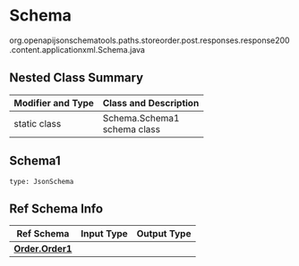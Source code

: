 # Schema
org.openapijsonschematools.paths.storeorder.post.responses.response200.content.applicationxml.Schema.java

## Nested Class Summary
| Modifier and Type | Class and Description |
| ----------------- | ---------------------- |
| static class | Schema.Schema1<br> schema class |

## Schema1
```
type: JsonSchema
```

## Ref Schema Info
Ref Schema | Input Type | Output Type
---------- | ---------- | -----------
[**Order.Order1**](../../../../../../../../components/schemas/Order.md) |  | 
